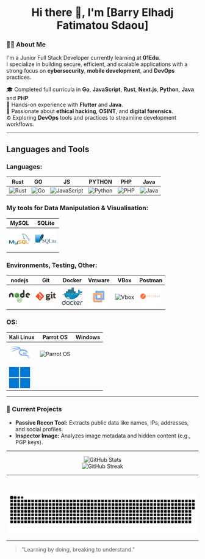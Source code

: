 
<h1 align="center">Hi there 👋, I'm [Barry Elhadj Fatimatou Sdaou]</h1>

### 👨‍💻 About Me

I'm a Junior Full Stack Developer currently learning at **01Edu**.  
I specialize in building secure, efficient, and scalable applications with a strong focus on **cybersecurity**, **mobile development**, and **DevOps** practices.

🎓 Completed full curricula in **Go**, **JavaScript**, **Rust**, **Next.js**, **Python**, **Java**  and **PHP**.  
📱 Hands-on experience with **Flutter** and **Java**.  
🔐 Passionate about **ethical hacking**, **OSINT**, and **digital forensics**.  
⚙️ Exploring **DevOps** tools and practices to streamline development workflows.

---

## Languages and Tools 
<div>

### Languages:
| Rust | GO | JS | PYTHON| PHP | Java |
|----------|----------|----------|-----|-----|-----|
| <img src="https://cdn.jsdelivr.net/gh/devicons/devicon/icons/rust/rust-plain.svg" title="Rust" alt="Rust" width="50" height="50"/> | <img src="https://cdn.jsdelivr.net/gh/devicons/devicon/icons/go/go-original.svg" title="Go" alt="Go" width="50" height="50"/> | <img src="https://cdn.jsdelivr.net/gh/devicons/devicon/icons/javascript/javascript-original.svg" title="JavaScript" alt="JavaScript" width="50" height="50"/> | <img src="https://cdn.jsdelivr.net/gh/devicons/devicon/icons/python/python-original.svg" title="Python" alt="Python" width="50" height="50"/> | <img src="https://cdn.jsdelivr.net/gh/devicons/devicon/icons/php/php-original.svg" title="PHP" alt="PHP" width="50" height="50"/> | <img src="https://cdn.jsdelivr.net/gh/devicons/devicon/icons/java/java-original.svg" title="Java" alt="Java" width="50" height="50"/> |



### My tools for Data Manipulation & Visualisation:

| MySQL | SQLite |
|-------|--------|
|<img src="https://github.com/devicons/devicon/blob/master/icons/mysql/mysql-original-wordmark.svg" title="MySQL" alt="MySQL" width="55" height="55"/>|<img src="https://github.com/devicons/devicon/blob/master/icons/sqlite/sqlite-original-wordmark.svg" title="SQLite" alt="SQLite" width="55" height="55"/> |

  
### Environments, Testing, Other:

| nodejs | Git | Docker | Vmware | VBox | Postman |
|--------|-----|--------|--------|------|---------|
|<img src="https://github.com/devicons/devicon/blob/master/icons/nodejs/nodejs-original-wordmark.svg" title="nodejs" alt="NodeJS" width="55" height="55"/>|<img src="https://github.com/devicons/devicon/blob/master/icons/git/git-original-wordmark.svg" title="Git" alt="Git" width="55" height="55"/>|<img src="https://github.com/devicons/devicon/blob/master/icons/docker/docker-original-wordmark.svg" title="Docker" alt="Docker" width="55" height="55"/>|<img src="assets/vmwareworkstation_113213.svg" title="VMw" alt="Vmw" width="55" height="55"/>|  <img src="https://banner2.cleanpng.com/20190501/xvt/kisspng-computer-icons-virtualbox-portable-network-graphic-virtualbox-icon-of-line-style-available-in-svg-5cca247f73f9e3.6112721115567514874751.jpg" title="VBox" alt="Vbox" width="55" height="55"/>|  <img src="https://github.com/devicons/devicon/blob/master/icons/postman/postman-original-wordmark.svg" title="Postman" alt="Postman" width="55" height="55"/>|


### OS:

| Kali Linux | Parrot OS  | Windows |
|------------|--------------------|---------|
| <img src="https://github.com/canaleal/devicon/blob/new-icon-kali-linux/icons/kalilinux/kalilinux-original-wordmark.svg" title="Kali Linux" alt="Kali Linux" width="55" height="55"/> |  <img src="https://upload.wikimedia.org/wikipedia/commons/thumb/3/3f/Parrot_Logo.png/600px-Parrot_Logo.png" title="Parrot OS" alt="Parrot OS" width="55" height="55"/>
 | <img src="https://github.com/devicons/devicon/blob/master/icons/windows11/windows11-original.svg" title="Windows" alt="Windows" width="55" height="55"/>  |

---

### 🔧 Current Projects

- **Passive Recon Tool:** Extracts public data like names, IPs, addresses, and social profiles.  
- **Inspector Image:** Analyzes image metadata and hidden content (e.g., PGP keys).

---

<p align="center">
  <img src="https://github-readme-stats.vercel.app/api?username=D4wn-Light&show_icons=true&include_all_commits=true&count_private=true&theme=tokyonight" alt="GitHub Stats" />
  <br/>
  <img src="https://github-readme-streak-stats.herokuapp.com/?user=D4wn-Light&theme=tokyonight" alt="GitHub Streak" />
  <br/>

</p>
</p>

---

<div id="header" align="center">
  <img src="https://komarev.com/ghpvc/?username=Betzalel75&style=for-the-badge&color=orange" alt=""/>
</div>
<p align="center">
 <img width="1000" src="assets/github-snake.svg" alt="snake"/>
</p>

---

> "Learning by doing, breaking to understand."
